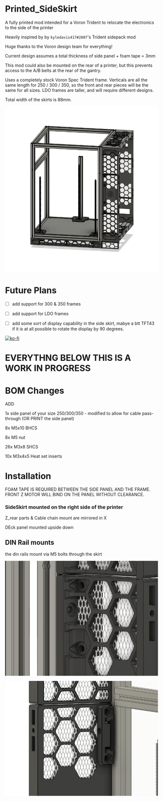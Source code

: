 # Printed_SideSkirt
A fully printed mod intended for a Voron Trident to relocate the electronics to the side of the printer

Heavily inspired by by `kyledavis417#2007`'s Trident sidepack mod

Huge thanks to the Voron design team for everything!



Current design assumes a total thickness of side panel + foam tape = 3mm

This mod could also be mounted on the rear of a printer, but this prevents access to the A/B belts at the rear of the gantry.

Uses a completely stock Voron Spec Trident frame. Verticals are all the same length for 250 / 300 / 350, so the front and rear pieces will be the same for all sizes. 
LDO frames are taller, and will require different designs.

Total width of the skirts is 88mm. 

<p align="center">
  <img src="Images/overview.png" width="800">
</p>


# Future Plans

- [ ] add support for 300 & 350 frames
- [ ] add support for LDO frames
- [ ] add some sort of display capability in the side skirt, mabye a btt TFT43 if it is at all possible to rotate the display by 90 degrees.


[![ko-fi](https://ko-fi.com/img/githubbutton_sm.svg)](https://ko-fi.com/M4M2H52T7)

# EVERYTHNG BELOW THIS IS A WORK IN PROGRESS


# BOM Changes

ADD

1x side panel of your size 250/300/350 - modified to allow for cable pass-through (OR PRINT the side panel)

8x M5x10 BHCS

8x M5 nut

26x M3x8 SHCS

10x M3x4x5 Heat set inserts


# Installation

FOAM TAPE IS REQUIRED BETWEEN THE SIDE PANEL AND THE FRAME. FRONT Z MOTOR WILL BIND ON THE PANEL WITHOUT CLEARANCE.

### SideSkirt mounted on the right side of the printer
Z_rear parts & Cable chain mount are mirrored in X 

DEck panel mounted upside down



## DIN Rail mounts
the din rails mount via M5 bolts through the skirt

<p align="center">
  <img src="Images/din_outside.png" width="600">
</p>

<p align="center">
  <img src="Images/din_inside.png" width="600">
</p>
